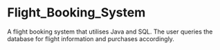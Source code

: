 # Flight_Booking_System
 A flight booking system that utilises Java and SQL. The user queries the database for flight information and purchases accordingly.
